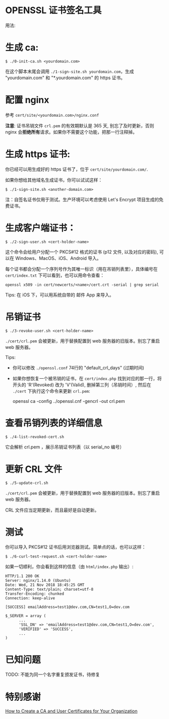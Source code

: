 OPENSSL 证书签名工具
====

用法:

# 生成 ca:

    $ ./0-init-ca.sh <yourdomain.com>

在这个脚本末尾会调用 `./1-sign-site.sh yourdomain.com`，生成 "yourdomain.com" 和 "*.yourdomain.com" 的 https 证书。

# 配置 nginx

参考 `cert/site/<yourdomain.com>/nginx.conf`

**注意**: 证书吊销文件 `crl.pem` 的有效期默认是 365 天, 别忘了及时更新，否则 nginx 会**拒绝所有**请求。如果你不需要这个功能，把那一行注释掉。

# 生成 https 证书:

你已经可以用生成好的 https 证书了，位于 `cert/site/yourdomain.com/`.

如果你想给其他域名生成证书，你可以试试这样：

    $ ./1-sign-site.sh <another-domain.com>

注：自签名证书仅用于测试。生产环境可以考虑使用 Let's Encrypt 项目生成的免费证书。

# 生成客户端证书：

    $ ./2-sign-user.sh <cert-holder-name>

这个命令会给用户分配一个 PKCS#12 格式的证书 (p12 文件, 以及对应的密码), 可以在 Windows、MacOS、iOS、Android 导入。

每个证书都会分配一个序列号作为其唯一标识（用在吊销列表里），具体编号在 `cert/index.txt` 下可以看到，也可以用命令查看：

    openssl x509 -in cert/newcerts/<name>/cert.crt -serial | grep serial

Tips: 在 iOS 下，可以用系统自带的 邮件 App 来导入。

# 吊销证书

    $ ./3-revoke-user.sh <cert-holder-name>

`./cert/crl.pem` 会被更新，用于替换配置到 web 服务器的旧版本。别忘了重启 web 服务器。

Tips:

* 你可以修改 `./openssl.conf` 74行的 "default_crl_days" (过期时间)

* 如果你想恢复一个被吊销的证书，在 `cert/index.php` 找到对应的那一行，将开头的 'R'(Revoked) 改为 'V'(Valid), 删掉第三列（吊销时间）, 然后在 `./cert` 下执行这个命令来更新 `crl.pem`:

    openssl ca -config ../openssl.cnf -gencrl -out crl.pem

# 查看吊销列表的详细信息

    $ ./4-list-revoked-cert.sh

它会解析 crl.pem ，展示吊销证书列表（以 serial_no 编号）

# 更新 CRL 文件

    $ ./5-update-crl.sh

`./cert/crl.pem` 会被更新，用于替换配置到 web 服务器的旧版本。别忘了重启 web 服务器。

CRL 文件应当定期更新，而且最好是自动更新。

# 测试

你可以导入 PKCS#12 证书后用浏览器测试。简单点的话，也可以这样：

    $ ./6-curl-test-request.sh <cert-holder-name>

如果一切顺利，你会看到这样的信息（由 `html/index.php` 输出）:

```
HTTP/1.1 200 OK
Server: nginx/1.14.0 (Ubuntu)
Date: Wed, 21 Nov 2018 18:45:25 GMT
Content-Type: text/plain; charset=utf-8
Transfer-Encoding: chunked
Connection: keep-alive

[SUCCESS] emailAddress=test1@dev.com,CN=test1,O=dev.com

$_SERVER = array (
      ...
      'SSL_DN' => 'emailAddress=test1@dev.com,CN=test1,O=dev.com',
      'VERIFIED' => 'SUCCESS',
      ...
)
```

# 已知问题

TODO: 不能为同一个名字重复颁发证书，待修复

# 特别感谢

[How to Create a CA and User Certificates for Your Organization](https://help.cloud.fabasoft.com/index.php?topic=doc/How-to-Create-a-CA-and-User-Certificates-for-Your-Organization-in-Fabasoft-Cloud/certificate-revocation-list-via-openssl.htm)
